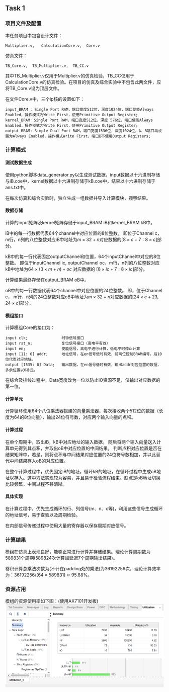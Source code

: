 
## Task 1

### 项目文件及配置

本任务项目中包含设计文件：	

	Multiplier.v,   CalculationCore.v,  Core.v

仿真文件：

	TB_Core.v,  TB_Multiplier.v,  TB_CC.v

其中TB_Multiplier.v仅用于Multiplier.v的仿真检验，TB_CC仅用于CalculationCore.v的仿真检验。在项目的仿真及综合实验中不包含此两文件，应将TB_Core.v设为顶层文件。

在文件Core.v中，三个ip核的设置如下：

	input_BRAM : Single Port RAM，端口宽度512位，深度1024位，端口使能Always Enabled，操作模式为Write First，使用Primitive Output Register;
	kernel_BRAM：Single Port RAM，端口宽度512位，深度 576位，端口使能Always Enabled，操作模式为Write First，使用Primitive Output Register;
	output_BRAM: Simple Dual Port RAM，端口宽度1536位，深度1024位，A、B端口均设置为Always Enabled，操作模式Write First，端口B不使用Output Registers;

### 计算模式

#### 测试数据生成

使用python脚本data_generator.py以生成测试数据，input数据以十六进制存储与iB.coe中，kernel数据以十六进制存储于kB.coe中，结果以十六进制存储于ans.txt中。

在每次仿真和综合实验时，独立生成一组数据并导入计算模块，观察结果。

#### 数据存储
计算的input矩阵及kernel矩阵存储于input_BRAM iB和kernel_BRAM kB中。

iB中的每一行数据代表64个channel中对应位置的8位整数。
即位于Channel c，m行，n列的八位整数对应iB中地址为$m\times 32 + n$对应数据的$[8\times c+7: 8\times c]$部分。

kB中的每一行代表固定outputChannel和位置，64个inputChannel中对应的8位整数。
即位于inputChannel ic, outputChannel oc，m行，n列的八位整数对应kB中地址为$64\times (3\times m + n) + oc$ 对应数据的 $[8\times ic+7: 8\times ic]$部分。

计算结果最终存储在output_BRAM oB中。

oB中的每一行数据代表64个channel中对应位置的24位整数。
即，位于Channel c， m行，n列的24位整数对应oB中地址为$m\times 32 + n$对应数据的$[24\times c +23, 24\times c]$部分。

#### 模组接口

计算模组Core的接口为：

	input clk;               时钟信号接口
	input rst_n;             复位信号接口（高电平有效）
	input en;                使能信号，高电平进行计算，低电平时停止计算
	input [11: 0] addr;      地址信号，在en信号低时有效，前两位控制BRAM编号，后10位代表对应地址。
	output [1535: 0] Data;   输出数据，在en信号低时有效，输出addr对应位置的数据，多余位置以0补足。

在综合及排线过程中，Data宽度改为一位以防止IO资源不足，仅输出对应数据的第一位。

#### 计算单元

计算循环使用64个八位乘法器搭建的向量乘法器，每次接收两个512位的数据（长度为64的8位向量），输出24位符号数，对应两个输入向量的点积。

#### 计算过程

在单个周期中，取出iB，kB中对应地址的输入数据。
随后将两个输入向量送入计算单元得到其点积，并取出oB中对应位置的中间结果。
判断点积对应位置是否在结果矩阵中，若是，则将点积与中间结果对应位置的24位符号数相加，并以此替代中间结果存入oB的对应位置。

在整个计算过程中，优先固定iB的地址，循环kB的地址，在循环过程中生成oB地址以存入。这中方法实现较为容易，并且易于检验流程结束。缺点是oB地址切换比较频繁，中间过程不甚清晰。

#### 具体实现

在计算过程中，优先生成循环的行、列信号(m、n、c等)，利用这些信号生成循环的地址信号，易于查验以及周期检验。

在内部信号传递过程中使用大量的寄存器以保存周期对应信号。


### 计算结果

模组在仿真上表现良好，能够正常进行计算并存储结果。理论计算周期数为589831个周期(589824次计算加延迟7个周期输出结果)。

卷积计算总乘法次数为(不计在padding处的乘法)为36192256次，理论计算效率为：$36192256/(64\times 589831)\approx 95.88\%$。

### 资源占用

模组的资源使用率如下图：(使用AX7101开发板)
![resource](resource.png)